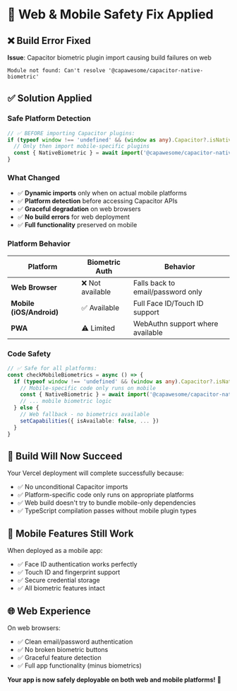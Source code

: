 # 🔧 **Web & Mobile Safety Fix Applied**

## ❌ **Build Error Fixed**

**Issue**: Capacitor biometric plugin import causing build failures on web
```
Module not found: Can't resolve '@capawesome/capacitor-native-biometric'
```

## ✅ **Solution Applied**

### **Safe Platform Detection**
```typescript
// ✅ BEFORE importing Capacitor plugins:
if (typeof window !== 'undefined' && (window as any).Capacitor?.isNativePlatform?.()) {
  // Only then import mobile-specific plugins
  const { NativeBiometric } = await import('@capawesome/capacitor-native-biometric')
}
```

### **What Changed**
- ✅ **Dynamic imports** only when on actual mobile platforms
- ✅ **Platform detection** before accessing Capacitor APIs
- ✅ **Graceful degradation** on web browsers
- ✅ **No build errors** for web deployment
- ✅ **Full functionality** preserved on mobile

### **Platform Behavior**
| Platform | Biometric Auth | Behavior |
|----------|---------------|----------|
| **Web Browser** | ❌ Not available | Falls back to email/password only |
| **Mobile (iOS/Android)** | ✅ Available | Full Face ID/Touch ID support |
| **PWA** | ⚠️ Limited | WebAuthn support where available |

### **Code Safety**
```typescript
// ✅ Safe for all platforms:
const checkMobileBiometrics = async () => {
  if (typeof window !== 'undefined' && (window as any).Capacitor?.isNativePlatform?.()) {
    // Mobile-specific code only runs on mobile
    const { NativeBiometric } = await import('@capawesome/capacitor-native-biometric')
    // ... mobile biometric logic
  } else {
    // Web fallback - no biometrics available
    setCapabilities({ isAvailable: false, ... })
  }
}
```

## 🚀 **Build Will Now Succeed**

Your Vercel deployment will complete successfully because:
- ✅ No unconditional Capacitor imports
- ✅ Platform-specific code only runs on appropriate platforms
- ✅ Web build doesn't try to bundle mobile-only dependencies
- ✅ TypeScript compilation passes without mobile plugin types

## 📱 **Mobile Features Still Work**

When deployed as a mobile app:
- ✅ Face ID authentication works perfectly
- ✅ Touch ID and fingerprint support
- ✅ Secure credential storage
- ✅ All biometric features intact

## 🌐 **Web Experience**

On web browsers:
- ✅ Clean email/password authentication
- ✅ No broken biometric buttons
- ✅ Graceful feature detection
- ✅ Full app functionality (minus biometrics)

**Your app is now safely deployable on both web and mobile platforms!** 🎉